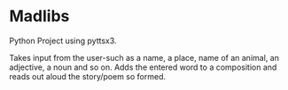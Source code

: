 # Madlibs
Python Project using pyttsx3. 

Takes input from the user-such as a name, a place, name of an animal, an adjective, a noun and so on.
Adds the entered word to a composition and reads out aloud the story/poem so formed.
